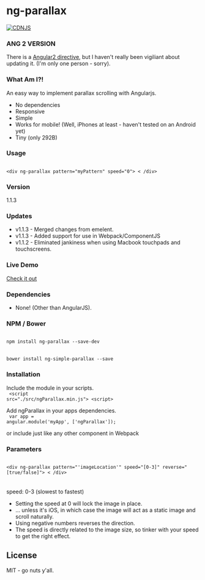 # ng-parallax
[![CDNJS](https://img.shields.io/cdnjs/v/ng-parallax.svg)](https://cdnjs.com/libraries/ng-parallax)

### ANG 2 VERSION
There is a [Angular2 directive](https://github.com/allenRoyston/ng2-parallax "Angular2 directive"), but I haven't really been vigiliant about updating it.  (I'm only one person - sorry).

### What Am I?!
An easy way to implement parallax scrolling with Angularjs.  
  - No dependencies
  - Responsive
  - Simple
  - Works for mobile!  (Well, iPhones at least - haven't tested on an Android yet)
  - Tiny (only 292B)


### Usage
<code>
&lt;div ng-parallax pattern="myPattern" speed="0"&gt; &lt; /div&gt; 
</code>

### Version
1.1.3

### Updates
 - v1.1.3 - Merged changes from emelent.
 - v1.1.3 - Added support for use in Webpack/ComponentJS
 - v1.1.2 - Eliminated jankiness when using Macbook touchpads and touchscreens.

### Live Demo 
[Check it out](https://allenroyston.herokuapp.com/access/ng-parallax/index.html "Title")


### Dependencies
- None!  (Other than AngularJS).

### NPM / Bower
<code>
npm install ng-parallax --save-dev
</code>
<br>
<code>
bower install ng-simple-parallax --save
</code>

### Installation
Include the module in your scripts.<br>
<code>
&lt;script src="./src/ngParallax.min.js"&gt; &lt;script&gt;
</code>

Add ngParallax in your apps dependencies.<br> 
<code>
var app = angular.module('myApp', ['ngParallax']);
</code>

or include just like any other component in Webpack


### Parameters
<code>
&lt;div ng-parallax pattern="'imageLocation'" speed="[0-3]" reverse="[true/false]"&gt; &lt; /div&gt; 
</code>
<br><br>
speed: 0-3              (slowest to fastest)<br>

<ul>
 <li>Setting the speed at 0 will lock the image in place.</li>
 <li> ... unless it's iOS, in which case the image will act as a static image and scroll naturally.</li>
 <li>Using negative numbers reverses the direction.</li>  
 <li>The speed is directly related to the image size, so tinker with your speed to get the right effect.</li>
</ul>


License
----

MIT - go nuts y'all.
